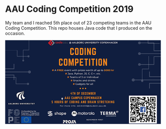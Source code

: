 # AAU Coding Competition 2019

My team and I reached 5th place out of 23 competing teams in the AAU Coding Competition.
This repo houses Java code that I produced on the occasion.

![AAU Coding Competition](./aaucoding.png)
